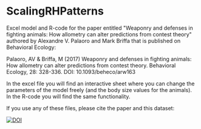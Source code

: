 # ScalingRHPatterns

Excel model and R-code for the paper entitled "Weaponry and defenses in fighting animals: How allometry can alter predictions from contest theory" authored by Alexandre V. Palaoro and Mark Briffa that is published on Behavioral Ecology: <br/>

Palaoro, AV & Briffa, M (2017) Weaponry and defenses in fighting animals: How allometry can alter predictions from contest theory. Behavioral Ecology, 28: 328-336. DOI: 10.1093/beheco/arw163<br/>

In the excel file you will find an interactive sheet where you can change the parameters of the model freely (and the body size values for the animals). In the R-code you will find the same functionality.<br/>

If you use any of these files, please cite the paper and this dataset:<br/>

[![DOI](https://zenodo.org/badge/66384095.svg)](https://zenodo.org/badge/latestdoi/66384095)
